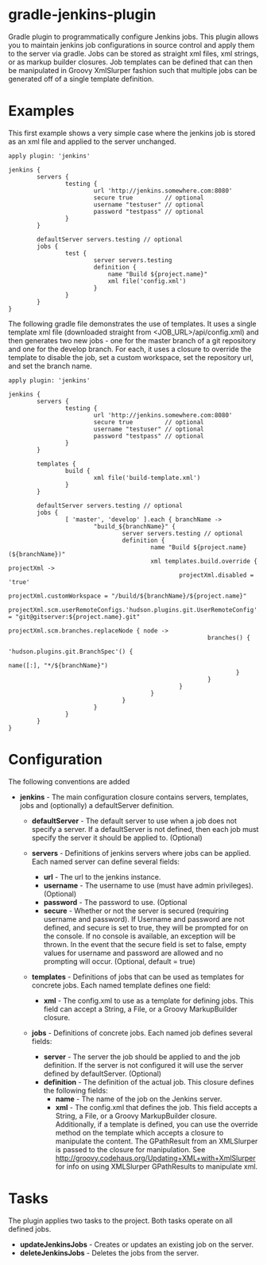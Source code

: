 gradle-jenkins-plugin
=====================

Gradle plugin to programmatically configure Jenkins jobs.  This plugin allows you to maintain jenkins job configurations in source control and apply them to the server via gradle.  Jobs can be stored as straight xml files, xml strings, or as markup builder closures.  Job templates can be defined that can then be manipulated in Groovy XmlSlurper fashion such that multiple jobs can be generated off of a single template definition.

Examples
========
This first example shows a very simple case where the jenkins job is stored as an xml file and applied to the server unchanged.

	apply plugin: 'jenkins'
	
	jenkins {
	        servers {
	                testing {
	                        url 'http://jenkins.somewhere.com:8080'
	                        secure true         // optional
	                        username "testuser" // optional
	                        password "testpass" // optional
	                }
	        }
	        
	        defaultServer servers.testing // optional
	        jobs {
	        		test {
	        				server servers.testing
	        				definition {
	        					name "Build ${project.name}"
	        					xml file('config.xml')
	        				}
	        		}
	        }
	}
	        			
	
The following gradle file demonstrates the use of templates.  It uses a single template xml file (downloaded straight from <JOB_URL>/api/config.xml) and then generates two new jobs - one for the master branch of a git repository and one for the develop branch.  For each, it uses a closure to override the template to disable the job, set a custom workspace, set the repository url, and set the branch name. 

	apply plugin: 'jenkins'
	
	jenkins {
	        servers {
	                testing {
	                        url 'http://jenkins.somewhere.com:8080'
	                        secure true         // optional
	                        username "testuser" // optional
	                        password "testpass" // optional
	                }
	        }
	
	        templates {
	                build {
	                        xml file('build-template.xml')
	                }
	        } 
	
	        defaultServer servers.testing // optional 
	        jobs {
	                [ 'master', 'develop' ].each { branchName ->
	                        "build_${branchName}" {
	                        		server servers.testing // optional
	                                definition {
	                                        name "Build ${project.name} (${branchName})"
	                                        xml templates.build.override { projectXml ->
	                                                projectXml.disabled = 'true'
	                                                projectXml.customWorkspace = "/build/${branchName}/${project.name}"
	                                                projectXml.scm.userRemoteConfigs.'hudson.plugins.git.UserRemoteConfig'.url = "git@gitserver:${project.name}.git"
	                                                projectXml.scm.branches.replaceNode { node ->
	                                                        branches() {
	                                                                'hudson.plugins.git.BranchSpec'() {
	                                                                        name([:], "*/${branchName}")
	                                                                }
	                                                        }
	                                                }
	                                        }
	                                }
	                        }
	                }
	        }
	}


Configuration
=============
The following conventions are added

- **jenkins** - The main configuration closure contains servers, templates, jobs and (optionally) a defaultServer definition.
	- **defaultServer** - The default server to use when a job does not specify a server.  If a defaultServer is not defined, then each job must specify the server it should be applied to. (Optional)
  
	- **servers** - Definitions of jenkins servers where jobs can be applied.  Each named server can define several fields: 
		- **url** - The url to the jenkins instance. 
		- **username** - The username to use (must have admin privileges). (Optional)
		- **password** - The password to use. (Optional
		- **secure** - Whether or not the server is secured (requiring username and password).  If Username and password are not defined, and secure is set to true, they will be prompted for on the console.  If no console is available, an exception will be thrown.  In the event that the secure field is set to false, empty values for username and password are allowed and no prompting will occur. (Optional, default = true)
  
	- **templates** - Definitions of jobs that can be used as templates for concrete jobs.  Each named template defines one field:
		- **xml** - The config.xml to use as a template for defining jobs.  This field can accept a String, a File, or a Groovy MarkupBuilder closure.
  
	- **jobs** - Definitions of concrete jobs.  Each named job defines several fields:
		- **server** - The server the job should be applied to and the job definition.  If the server is not configured it will use the server defined by defaultServer. (Optional) 
		- **definition** - The definition of the actual job.  This closure defines the following fields:
			- **name** - The name of the job on the Jenkins server. 
			- **xml** - The config.xml that defines the job.  This field accepts a String, a File, or a Groovy MarkupBuilder closure.  Additionally, if a template is defined, you can use the override method on the template which accepts a closure to manipulate the content.  The GPathResult from an XMLSlurper is passed to the closure for manipulation.  See http://groovy.codehaus.org/Updating+XML+with+XmlSlurper for info on using XMLSlurper GPathResults to manipulate xml.


Tasks
=====
The plugin applies two tasks to the project.  Both tasks operate on all defined jobs. 
- **updateJenkinsJobs** - Creates or updates an existing job on the server.  
- **deleteJenkinsJobs** - Deletes the jobs from the server.  


              
